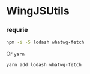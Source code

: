 # WingJSUtils

### requrie
```bash
npm -i -S lodash whatwg-fetch
```

Or `yarn`

```bash
yarn add lodash whatwg-fetch
```